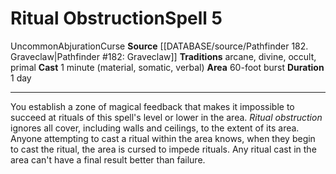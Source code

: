 ﻿---
area: 60-foot burst
component:
- Material
- Somatic
- Verbal
duration: 1 day
heighten_level: '5'
id: '1217'
level: '5'
name: Ritual Obstruction
rarity: Uncommon
school: Abjuration
source: '[[DATABASE/source/Pathfinder 182. Graveclaw|Pathfinder #182: Graveclaw]]'
tradition:
- Arcane
- Divine
- Occult
- Primal
trait:
- '[[DATABASE/trait/Abjuration|Abjuration]]'
- '[[DATABASE/trait/Curse|Curse]]'
- '[[DATABASE/trait/Uncommon|Uncommon]]'
type: Spell

---
# Ritual Obstruction<span class="item-type">Spell 5</span>

<span class="trait-uncommon item-trait">Uncommon</span><span class="item-trait">Abjuration</span><span class="item-trait">Curse</span>
**Source** [[DATABASE/source/Pathfinder 182. Graveclaw|Pathfinder #182: Graveclaw]]
**Traditions** arcane, divine, occult, primal
**Cast** 1 minute (material, somatic, verbal)
**Area** 60-foot burst
**Duration** 1 day

---
You establish a zone of magical feedback that makes it impossible to succeed at rituals of this spell's level or lower in the area. _Ritual obstruction_ ignores all cover, including walls and ceilings, to the extent of its area. Anyone attempting to cast a ritual within the area knows, when they begin to cast the ritual, the area is cursed to impede rituals. Any ritual cast in the area can't have a final result better than failure.